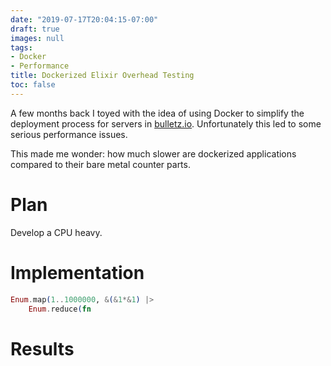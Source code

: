 ```yaml
---
date: "2019-07-17T20:04:15-07:00"
draft: true
images: null
tags:
- Docker
- Performance
title: Dockerized Elixir Overhead Testing
toc: false
---
```


A few months back I toyed with the idea of using Docker to simplify the deployment process for servers in [bulletz.io](https://bulletz.io).
Unfortunately this led to some serious performance issues.

This made me wonder:  how much slower are dockerized applications compared to their bare metal counter parts. 

# Plan
Develop a CPU heavy.

# Implementation
```elixir
Enum.map(1..1000000, &(&1*&1) |>
	Enum.reduce(fn 
```



# Results
